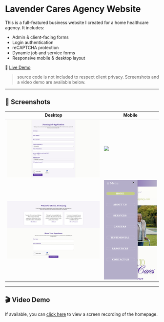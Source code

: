 # Lavender Cares Agency Website

This is a full-featured business website I created for a home healthcare agency. It includes:

- Admin & client-facing forms
- Login authentication
- reCAPTCHA protection
- Dynamic job and service forms
- Responsive mobile & desktop layout

🔗 [Live Demo](https://lavendercaresagency.com)

> source code is not included to respect client privacy. Screenshots and a video demo are available below.

---

## 📸 Screenshots

| Desktop | Mobile |
|--------|--------|
| ![](screenshots/careers-page-screenshot.png) | ![](screenshots/homepage-screenshot-mobile.PNG) |
| ![](screenshots/testimonial-page-screenshot.png) | ![](screenshots/menu-bar-screenshot-mobile.PNG) |

---

## 🎬 Video Demo
If available, you can [click here](https://your-video-link) to view a screen recording of the homepage.
